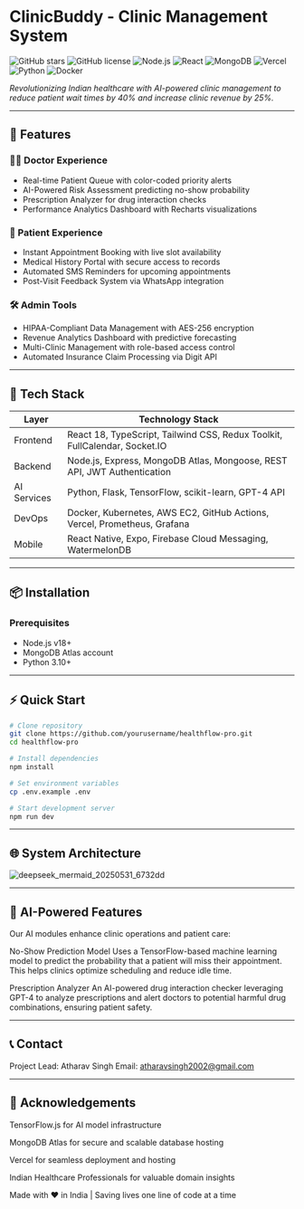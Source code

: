 # ClinicBuddy - Clinic Management System

![GitHub stars](https://img.shields.io/github/stars/your-username/clinicbuddy?style=social)
![GitHub license](https://img.shields.io/github/license/your-username/clinicbuddy)
![Node.js](https://img.shields.io/badge/node.js-v18+-green)
![React](https://img.shields.io/badge/react-18-blue)
![MongoDB](https://img.shields.io/badge/mongodb-atlas-brightgreen)
![Vercel](https://img.shields.io/badge/deployed%20on-vercel-000000?style=flat&logo=vercel)
![Python](https://img.shields.io/badge/python-3.10+-blue)
![Docker](https://img.shields.io/badge/docker-enabled-blue)

_Revolutionizing Indian healthcare with AI-powered clinic management to reduce patient wait times by 40% and increase clinic revenue by 25%._

---

## 🚀 Features

### 👨‍⚕️ Doctor Experience
- Real-time Patient Queue with color-coded priority alerts  
- AI-Powered Risk Assessment predicting no-show probability  
- Prescription Analyzer for drug interaction checks  
- Performance Analytics Dashboard with Recharts visualizations  

### 🧑 Patient Experience
- Instant Appointment Booking with live slot availability  
- Medical History Portal with secure access to records  
- Automated SMS Reminders for upcoming appointments  
- Post-Visit Feedback System via WhatsApp integration  

### 🛠️ Admin Tools
- HIPAA-Compliant Data Management with AES-256 encryption  
- Revenue Analytics Dashboard with predictive forecasting  
- Multi-Clinic Management with role-based access control  
- Automated Insurance Claim Processing via Digit API  

---

## 🧩 Tech Stack

| Layer       | Technology Stack                                                                                  |
|-------------|-------------------------------------------------------------------------------------------------|
| Frontend    | React 18, TypeScript, Tailwind CSS, Redux Toolkit, FullCalendar, Socket.IO                       |
| Backend     | Node.js, Express, MongoDB Atlas, Mongoose, REST API, JWT Authentication                          |
| AI Services | Python, Flask, TensorFlow, scikit-learn, GPT-4 API                                              |
| DevOps      | Docker, Kubernetes, AWS EC2, GitHub Actions, Vercel, Prometheus, Grafana                         |
| Mobile      | React Native, Expo, Firebase Cloud Messaging, WatermelonDB                                      |

---

## 📦 Installation

### Prerequisites
- Node.js v18+
- MongoDB Atlas account
- Python 3.10+

---

## ⚡ Quick Start

```bash
# Clone repository
git clone https://github.com/yourusername/healthflow-pro.git
cd healthflow-pro

# Install dependencies
npm install

# Set environment variables
cp .env.example .env

# Start development server
npm run dev
```

---

## 🌐 System Architecture
![deepseek_mermaid_20250531_6732dd](https://github.com/user-attachments/assets/7e25b3dd-b4cc-4526-b5a2-f963889c5d94)

--- 

## 🧪 AI-Powered Features
Our AI modules enhance clinic operations and patient care:

No-Show Prediction Model
Uses a TensorFlow-based machine learning model to predict the probability that a patient will miss their appointment. This helps clinics optimize scheduling and reduce idle time.

Prescription Analyzer
An AI-powered drug interaction checker leveraging GPT-4 to analyze prescriptions and alert doctors to potential harmful drug combinations, ensuring patient safety.

---

## 📞 Contact
Project Lead: Atharav Singh
Email: atharavsingh2002@gmail.com

---

## 💖 Acknowledgements
TensorFlow.js for AI model infrastructure

MongoDB Atlas for secure and scalable database hosting

Vercel for seamless deployment and hosting

Indian Healthcare Professionals for valuable domain insights

Made with ❤️ in India | Saving lives one line of code at a time
